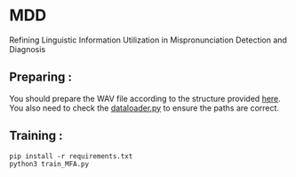 # MDD
 Refining Linguistic Information Utilization in Mispronunciation Detection and Diagnosis

## Preparing :
You should prepare the WAV file according to the structure provided [here](https://github.com/huutuongtu/Refining-Linguistic-Information-Utilization-MDD/blob/main/test.csv).
You also need to check the [dataloader.py](https://github.com/huutuongtu/Refining-Linguistic-Information-Utilization-MDD/blob/main/dataloader.py) to ensure the paths are correct.

## Training :
```
pip install -r requirements.txt
python3 train_MFA.py
```